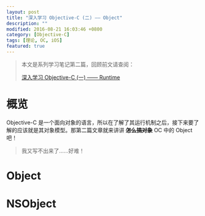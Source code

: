 ```yaml
---
layout: post
title: "深入学习 Objective-C (二) —— Object"
description: ""
modified: 2016-08-21 16:03:46 +0800
category: [Objective-C]
tags: [理论, OC, iOS]
featured: true
---
```


> 本文是系列学习笔记第二篇，回顾前文请查阅：
> 
> [深入学习 Objective-C (一) —— Runtime](/Delve-Into-Objc-1-Runtime)


# 概览

Objective-C 是一个面向对象的语言，所以在了解了其运行机制之后，接下来要了解的应该就是其对象模型。那第二篇文章就来讲讲 **~~怎么搞对象~~** OC 中的 Object 吧！

<!-- 此处应有掌声 -->

> 我又写不出来了……好难！

# Object

# NSObject



